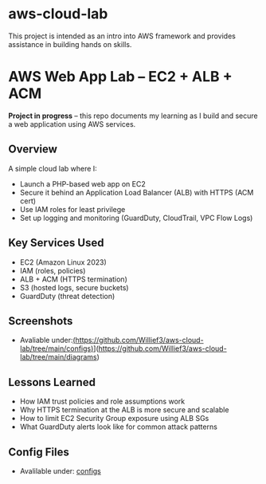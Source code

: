 # aws-cloud-lab
This project is intended as an intro into AWS framework and provides assistance in building hands on skills. 

# AWS Web App Lab – EC2 + ALB + ACM

**Project in progress** – this repo documents my learning as I build and secure a web application using AWS services.

## Overview

A simple cloud lab where I:
- Launch a PHP-based web app on EC2
- Secure it behind an Application Load Balancer (ALB) with HTTPS (ACM cert)
- Use IAM roles for least privilege
- Set up logging and monitoring (GuardDuty, CloudTrail, VPC Flow Logs)

## Key Services Used

- EC2 (Amazon Linux 2023)
- IAM (roles, policies)
- ALB + ACM (HTTPS termination)
- S3 (hosted logs, secure buckets)
- GuardDuty (threat detection)

## Screenshots

- Avaliable under:[(https://github.com/Willief3/aws-cloud-lab/tree/main/configs)](https://github.com/Willief3/aws-cloud-lab/tree/main/diagrams)](https://github.com/Willief3/aws-cloud-lab/tree/main/diagrams)

##  Lessons Learned

- How IAM trust policies and role assumptions work
- Why HTTPS termination at the ALB is more secure and scalable
- How to limit EC2 Security Group exposure using ALB SGs
- What GuardDuty alerts look like for common attack patterns

## Config Files

- Avalilable under: [configs](https://github.com/Willief3/aws-cloud-lab/tree/main/configs)


